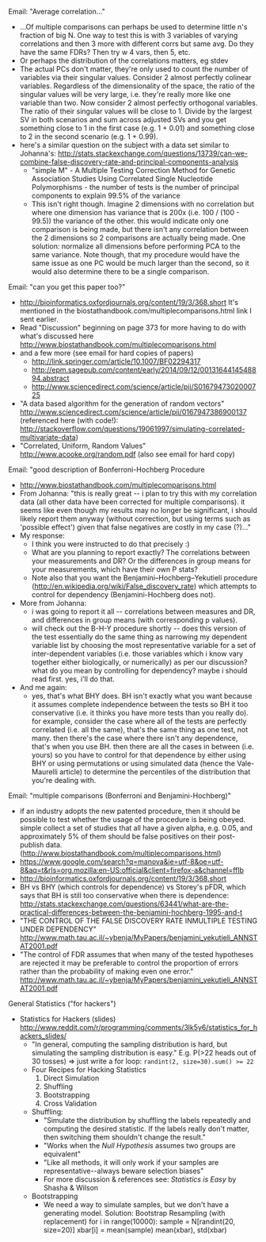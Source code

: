 Email: "Average correlation..."
* ...Of multiple comparisons can perhaps be used to determine little n's fraction of big N. One way to test this is with 3 variables of varying correlations and then 3 more with different corrs but same avg. Do they have the same FDRs? Then try w 4 vars, then 5, etc.
* Or perhaps the distribution of the correlations matters, eg stdev 
* The actual PCs don't matter, they're only used to count the number of variables via their singular values.  Consider 2 almost perfectly colinear variables.  Regardless of the dimensionality of the space, the ratio of the singular values will be very large, i.e. they're really more like one variable than two.  Now consider 2 almost perfectly orthogonal variables.  The ratio of their singular values will be close to 1.  Divide by the largest SV in both scenarios and sum across adjusted SVs and you get something close to 1 in the first case (e.g. 1 + 0.01) and something close to 2 in the second scenario (e.g. 1 + 0.99).
* here's a similar question on the subject with a data set similar to Johanna's:
http://stats.stackexchange.com/questions/13739/can-we-combine-false-discovery-rate-and-principal-components-analysis
  * "simple M" - A Multiple Testing Correction Method for Genetic Association Studies Using Correlated Single Nucleotide Polymorphisms - the number of tests is the number of principal components to explain 99.5% of the variance
  * This isn't right though.  Imagine 2 dimensions with no correlation but where one dimension has variance that is 200x (i.e. 100 / (100 - 99.5)) the variance of the other.  this would indicate only one comparison is being made, but there isn't any correlation between the 2 dimensions so 2 comparisons are actually being made.  One solution: normalize all dimensions before performing PCA to the same variance.  Note though, that my procedure would have the same issue as one PC would be much larger than the second, so it would also determine there to be a single comparison.

Email: "can you get this paper too?"
* http://bioinformatics.oxfordjournals.org/content/19/3/368.short It's mentioned in the biostathandbook.com/multiplecomparisons.html link I sent earlier.
* Read "Discussion" beginning on page 373 for more having to do with what's discussed here http://www.biostathandbook.com/multiplecomparisons.html
* and a few more (see email for hard copies of papers)
  * http://link.springer.com/article/10.1007/BF02294317
  * http://epm.sagepub.com/content/early/2014/09/12/0013164414548894.abstract
  * http://www.sciencedirect.com/science/article/pii/S0167947302000725
* "A data based algorithm for the generation of random vectors" http://www.sciencedirect.com/science/article/pii/0167947386900137 (referenced here (with code!): http://stackoverflow.com/questions/19061997/simulating-correlated-multivariate-data)
* "Correlated, Uniform, Random Values" http://www.acooke.org/random.pdf (also see email for hard copy)

Email: "good description of Bonferroni-Hochberg Procedure
* http://www.biostathandbook.com/multiplecomparisons.html
* From Johanna: "this is really great -- i plan to try this with my correlation data (all other data have been corrected for multiple comparisons). it seems like even though my results may no longer be significant, i should likely report them anyway (without correction, but using terms such as 'possible effect') given that false negatives are costly in my case (?)..."
* My response:
  * I think you were instructed to do that precisely :)
  * What are you planning to report exactly?  The correlations between your measurements and DR?  Or the differences in group means for your measurements, which have their own P stats?
  * Note also that you want the Benjamini–Hochberg–Yekutieli procedure (http://en.wikipedia.org/wiki/False_discovery_rate) which attempts to control for dependency (Benjamini-Hochberg does not).
* More from Johanna:
  * i was going to report it all -- correlations between measures and DR, and differences in group means (with corresponding p values).
  * will check out the B-H-Y procedure shortly -- does this version of the test essentially do the same thing as narrowing my dependent variable list by choosing the most representative variable for a set of inter-dependent variables (i.e. those variables which i know vary together either biologically, or numerically) as per our discussion? what do you mean by controlling for dependency? maybe i should read first. yes, i'll do that.
* And me again:
  * yes, that's what BHY does. BH isn't exactly what you want because it assumes complete independence between the tests so BH it too conservative (i.e. it thinks you have more tests than you really do).  for example, consider the case where all of the tests are perfectly correlated (i.e. all the same), that's the same thing as one test, not many.  then there's the case where there isn't any dependence, that's when you use BH.  then there are all the cases in between (i.e. yours) so you have to control for that dependence by either using BHY or using permutations or using simulated data (hence the Vale-Maurelli article) to determine the percentiles of the distribution that you're dealing with.

Email: "multiple comparisons (Bonferroni and Benjamini-Hochberg)"
* if an industry adopts the new patented procedure, then it should be possible to test whether the usage of the procedure is being obeyed.  simple collect a set of studies that all have a given alpha, e.g. 0.05, and approximately 5% of them should be false positives on their post-publish data. (http://www.biostathandbook.com/multiplecomparisons.html)
* https://www.google.com/search?q=manova&ie=utf-8&oe=utf-8&aq=t&rls=org.mozilla:en-US:official&client=firefox-a&channel=fflb
* http://bioinformatics.oxfordjournals.org/content/19/3/368.short
* BH vs BHY (which controls for dependence) vs Storey's pFDR, which says that BH is still too conservative when there is dependence: http://stats.stackexchange.com/questions/63441/what-are-the-practical-differences-between-the-benjamini-hochberg-1995-and-t
* "THE CONTROL OF THE FALSE DISCOVERY RATE INMULTIPLE TESTING UNDER DEPENDENCY" http://www.math.tau.ac.il/~ybenja/MyPapers/benjamini_yekutieli_ANNSTAT2001.pdf
* "The control of FDR assumes that when many of the tested hypotheses are rejected it may be preferable to control the proportion of errors rather than the probability of making even one error." http://www.math.tau.ac.il/~ybenja/MyPapers/benjamini_yekutieli_ANNSTAT2001.pdf

General Statistics ("for hackers")
* Statistics for Hackers (slides) http://www.reddit.com/r/programming/comments/3lk5y6/statistics_for_hackers_slides/
  * "In general, computing the sampling distribution is hard, but simulating the sampling distribution is easy."  E.g. P(>22 heads out of 30 tosses) => just write a for loop: `randint(2, size=30).sum() >= 22`
  * Four Recipes for Hacking Statistics
    1. Direct Simulation
    2. Shuffling
    3. Bootstrapping
    4. Cross Validation
  * Shuffling:
    * "Simulate the distribution by shuffling the labels repeatedly and computing the desired statistic.  If the labels really don't matter, then switching them shouldn't change the result."
    * "Works when the _Null Hypothesis_ assumes two groups are equivalent"
    * "Like all methods, it will only work if your samples are representative--always beware selection biases"
    * For more discussion & references see: _Statistics is Easy_ by Shasha & Wilson
  * Bootstrapping
    * We need a way to simulate samples, but we don't have a generating model. Solution: Bootstrap Resampling (with replacement)
            for i in range(10000):
              sample = N[randint(20, size=20)]
              xbar[i] = mean(sample)
            mean(xbar), std(xbar)   
